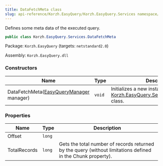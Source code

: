 ```yaml
---
title: DataFetchMeta class
slug: api-reference/Korzh.EasyQuery/Korzh.EasyQuery.Services namespace/datafetchmeta-class
---
```



Defines some meta data of the executed query.
```csharp
public class Korzh.EasyQuery.Services.DataFetchMeta

```
Package: `Korzh.EasyQuery` (targets: `netstandard2.0`)

Assembly: `Korzh.EasyQuery.dll`

### Constructors

| Name | Type | Description | 
| --- | --- | --- | 
| DataFetchMeta([EasyQueryManager](/api-reference/korzh-easyquery/korzh-easyquery-services-namespace/easyquerymanager-class) manager) | `void` | Initializes a new instance of the [Korzh.EasyQuery.Services.DataFetchMeta](/api-reference/korzh-easyquery/korzh-easyquery-services-namespace/datafetchmeta-class) class. | 


### Properties

| Name | Type | Description | 
| --- | --- | --- | 
| Offset | `long` |  | 
| TotalRecords | `long` | Gets the total number of records returned by the query (without limitations defined in the Chunk property). |